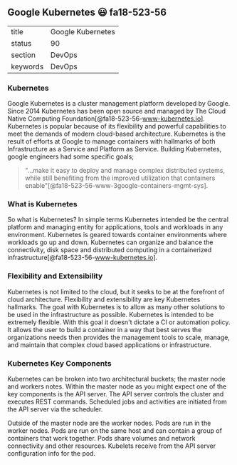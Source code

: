 ## Google Kubernetes :smiley: fa18-523-56

|          |                       |
| -------- | --------------------- |
| title    | Google Kubernetes     | 
| status   | 90                    |
| section  | DevOps                |
| keywords | DevOps                |



### Kubernetes

Google Kubernetes is a cluster management platform developed by
Google. Since 2014 Kubernetes has been open source and managed by The
Cloud Native Computing Foundation[@fa18-523-56-www-kubernetes.io].
Kubernetes is popular because of its flexibility and powerful
capabilities to meet the demands of modern cloud-based architecture.
Kubernetes is the result of efforts at Google to manage containers
with hallmarks of both Infrastructure as a Service and Platform as
Service. Building Kubernetes, google engineers had some specific
goals;

> "...make it easy to deploy and manage complex distributed systems,
> while still benefiting from the improved utilization that containers
> enable"[@fa18-523-56-www-3google-containers-mgmt-sys].

### What is Kubernetes

So what is Kubernetes? In simple terms Kubernetes intended be the
central platform and managing entity for applications, tools and
workloads in any environment. Kubernetes is geared towards container
environments where workloads go up and down. Kubernetes can organize
and balance the connectivity, disk space and distributed computing in
a containerized infrastructure[@fa18-523-56-www-kubernetes.io].

### Flexibility and Extensibility

Kubernetes is not limited to the cloud, but it seeks to be at the
forefront of cloud architecture. Flexibility and extensibility are key
Kubernetes hallmarks. The goal with Kubernetes is to allow as many
other solutions to be used in the infrastructure as possible.
Kubernetes is intended to be extremely flexible. With this goal it
doesn't dictate a CI or automation policy. It allows the user to build
a container in a way that best serves the organizations needs then
provides the management tools to scale, manage, and maintain that
complex cloud based applications or infrastructure.

### Kubernetes Key Components

Kubernetes can be broken into two architectural buckets; the master
node and workers notes. Within the master node as you might expect one
of the key components is the API server. The API server controls the
cluster and executes REST commands. Scheduled jobs and activities are
initiated from the API server via the scheduler.

Outside of the master node are the worker nodes. Pods are run in the
worker nodes. Pods are run on the same host and can contain a group of
containers that work together. Pods share volumes and network
connectivity and other resources. Kubelets receive from the API server
configuration info for the pod.
